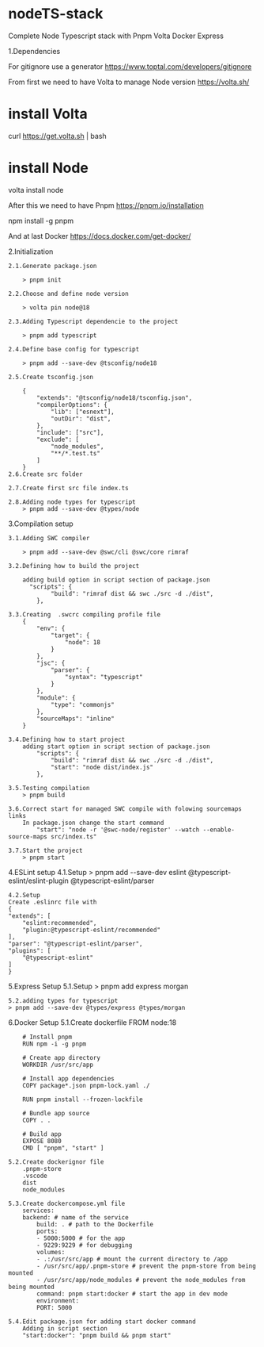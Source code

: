 # nodeTS-stack
Complete Node Typescript stack with Pnpm Volta Docker Express

1.Dependencies

For gitignore use a generator
https://www.toptal.com/developers/gitignore

From first we need to have Volta to manage Node version
https://volta.sh/

# install Volta
curl https://get.volta.sh | bash

# install Node
volta install node

After this we need to have Pnpm
https://pnpm.io/installation

npm install -g pnpm

And at last Docker
https://docs.docker.com/get-docker/

2.Initialization

    2.1.Generate package.json

        > pnpm init

    2.2.Choose and define node version

        > volta pin node@18

    2.3.Adding Typescript dependencie to the project

        > pnpm add typescript

    2.4.Define base config for typescript

        > pnpm add --save-dev @tsconfig/node18

    2.5.Create tsconfig.json

        {
            "extends": "@tsconfig/node18/tsconfig.json",
            "compilerOptions": {
                "lib": ["esnext"],
                "outDir": "dist",
            },
            "include": ["src"],
            "exclude": [
                "node_modules",
                "**/*.test.ts"
            ]
        }
    2.6.Create src folder

    2.7.Create first src file index.ts

    2.8.Adding node types for typescript
        > pnpm add --save-dev @types/node

3.Compilation setup

    3.1.Adding SWC compiler

        > pnpm add --save-dev @swc/cli @swc/core rimraf

    3.2.Defining how to build the project

        adding build option in script section of package.json
          "scripts": {
                "build": "rimraf dist && swc ./src -d ./dist",
            },

    3.3.Creating  .swcrc compiling profile file
        {
            "env": {
                "target": {
                    "node": 18
                }
            },
            "jsc": {
                "parser": {
                    "syntax": "typescript"
                }
            },
            "module": {
                "type": "commonjs"
            },
            "sourceMaps": "inline"
        }

    3.4.Defining how to start project
        adding start option in script section of package.json
            "scripts": {
                "build": "rimraf dist && swc ./src -d ./dist",
                "start": "node dist/index.js"
            },

    3.5.Testing compilation
        > pnpm build

    3.6.Correct start for managed SWC compile with folowing sourcemaps links
        In package.json change the start command
            "start": "node -r '@swc-node/register' --watch --enable-source-maps src/index.ts"

    3.7.Start the project
        > pnpm start

4.ESLint setup
    4.1.Setup
    > pnpm add --save-dev eslint @typescript-eslint/eslint-plugin @typescript-eslint/parser

    4.2.Setup
    Create .eslinrc file with
    {
    "extends": [
        "eslint:recommended",
        "plugin:@typescript-eslint/recommended"
    ],
    "parser": "@typescript-eslint/parser",
    "plugins": [
        "@typescript-eslint"
    ]
    }

5.Express Setup
    5.1.Setup
    > pnpm add express morgan

    5.2.adding types for typescript
    > pnpm add --save-dev @types/express @types/morgan

6.Docker Setup
    5.1.Create dockerfile
        FROM node:18

        # Install pnpm
        RUN npm -i -g pnpm

        # Create app directory
        WORKDIR /usr/src/app

        # Install app dependencies
        COPY package*.json pnpm-lock.yaml ./

        RUN pnpm install --frozen-lockfile

        # Bundle app source
        COPY . .

        # Build app
        EXPOSE 8080
        CMD [ "pnpm", "start" ]

    5.2.Create dockerignor file
        .pnpm-store
        .vscode
        dist
        node_modules

    5.3.Create dockercompose.yml file
        services: 
        backend: # name of the service
            build: . # path to the Dockerfile
            ports:
            - 5000:5000 # for the app
            - 9229:9229 # for debugging
            volumes:
            - .:/usr/src/app # mount the current directory to /app
            - /usr/src/app/.pnpm-store # prevent the pnpm-store from being mounted
            - /usr/src/app/node_modules # prevent the node_modules from being mounted
            command: pnpm start:docker # start the app in dev mode
            environment:
            PORT: 5000

    5.4.Edit package.json for adding start docker command
        Adding in script section
        "start:docker": "pnpm build && pnpm start"

    
